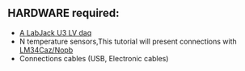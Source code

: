 ## HARDWARE required:

- [A LabJack U3 LV daq](https://labjack.com/products/u3)
- N temperature sensors,This tutorial will present connections with [LM34Caz/Nopb](https://www.digikey.com/en/products/detail/texas-instruments/LM34CAZ-NOPB/117873)
- Connections cables (USB, Electronic cables)
